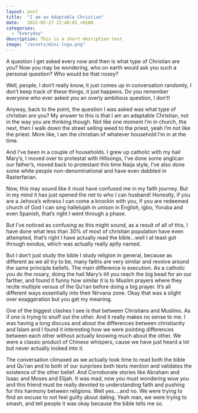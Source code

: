 ```yaml
---
layout: post
title:  "I am an Adaptable Christian"
date:   2021-05-27 22:40:01 +0100
categories:
  - "Everyday"
description: This is a short desription test
image: "/assets/mini-logo.png"
---
```


A question I get asked every now and then is what type of Christian are you? Now you may be wondering, who on earth would ask you such a personal question? Who would be that nosey?

Well, people, I don’t really know, it just comes up in conversation randomly, I don’t keep track of these things, it just happens. Do you remember everyone who ever asked you an overly ambitious question, I don’t!

Anyway, back to the point, the question I was asked was what type of christian are you? My answer to this is that I am an adaptable Christian, not in the way you are thinking though. Not like one moment I’m in church, the next, then I walk down the street selling weed to the priest, yeah I’m not like the priest. More like, I am the christian of whatever household I’m in at the time.

And I’ve been in a couple of households. I grew up catholic with my hail Mary’s, I moved over to protestat with Hillsongs, I’ve done some anglican our father’s, moved back to protestant this time Naija style, I’ve also done some white people non-denominational and have even dabbled in Rasterfarian.

Now, this may sound like it must have confused me in my faith journey. But in my mind it has just opened the net to who I can husband! Honestly, if you are a Jehova’s witness I can come a knockin with you, if you are redeemed church of God I can sing hallelujah in unison in English, igbo, Yoruba and even Spanish, that’s right I went through a phase.

But I’ve noticed as confusing as this might sound, as a result of all of this, I have done what less than 30% of most of christian population have even attempted, that’s right I have actually read the bible...well I at least got through exodus, which was actually really aptly named.

But I don’t just study the bible I study religion in general, because as different as we all try to be, many faiths are very similar and revolve around the same principle beliefs. The main difference is execution. As a catholic you do the rosary, doing the hail Mary’s till you reach the big bead for an our farther, and found it funny how similar it is to Muslim prayers where they recite multiple versus of the Qu’ran before doing a big prayer. It’s all different ways essentially into their Nirvana zone. Okay that was a slight over exaggeration but you get my meaning.

One of the biggest clashes I see is that between Christians and Muslims. As if one is trying to snuff out the other. And it really makes no sense to me. I was having a long discuss and about the differences between christianity and Islam and I found it interesting how we were pointing differences between each other without actually knowing much about the other. We were a classic product of Chinese whispers, cause we have just heard a lot but never actually looked into it.

The conversation climaxed as we actually took time to read both the bible and Qu’ran and to both of our surprises both texts mention and validates the existence of the other belief. And Corroborate stories like Abraham and Isaac and Moses and Elijah. It was mad, now you must wondering wow you and this friend must be really devoted to understanding faith and pushing for this harmony between religions. Well yes….and no. We were trying to find an excuse to not feel guilty about dating. Yeah man, we were trying to smash, and tell people it was okay because the bible tells me so.
